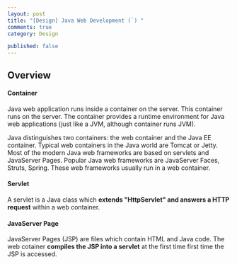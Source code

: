 ```yaml
---
layout: post
title: "[Design] Java Web Development (`) "
comments: true
category: Design

published: false
---
```


## Overview

#### Container

Java web application runs inside a container on the server. This container runs on the server. The container provides a runtime environment for Java web applications (just like a JVM, although container runs JVM).

Java distinguishes two containers: the web container and the Java EE container. Typical web containers in the Java world are Tomcat or Jetty. Most of the modern Java web frameworks are based on servlets and JavaServer Pages. Popular Java web frameworks are JavaServer Faces, Struts, Spring. These web frameworks usually run in a web container.

#### Servlet

A servlet is a Java class which __extends "HttpServlet" and answers a HTTP request__ within a web container.

#### JavaServer Page

JavaServer Pages (JSP) are files which contain HTML and Java code. The web cotainer __compiles the JSP into a servlet__ at the first time first time the JSP is accessed.

